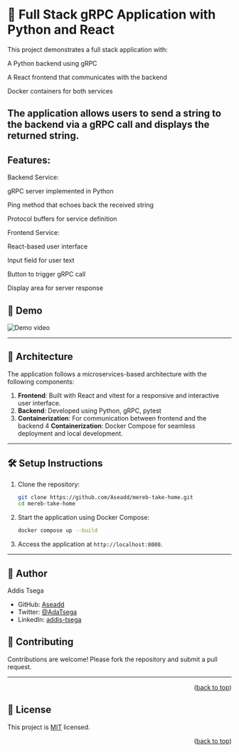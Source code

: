 
# 🧪 Full Stack gRPC Application with Python and React

This project demonstrates a full stack application with:

A Python backend using gRPC

A React frontend that communicates with the backend

Docker containers for both services

The application allows users to send a string to the backend via a gRPC call and displays the returned string.
---

## Features:

Backend Service:

gRPC server implemented in Python

Ping method that echoes back the received string

Protocol buffers for service definition

Frontend Service:

React-based user interface

Input field for user text

Button to trigger gRPC call

Display area for server response

## 📸 Demo
![Demo video](https://github.com/user-attachments/assets/3d2f1a71-6712-444a-bb79-c161d1333570)


---

## 🧱 Architecture

The application follows a microservices-based architecture with the following components:

1. **Frontend**: Built with React and vitest for a responsive and interactive user interface.
2. **Backend**: Developed using Python, gRPC, pytest
3. **Containerization**: For communication between frontend and the backend
4  **Containerization**: Docker Compose for seamless deployment and local development.

---


## 🛠️ Setup Instructions

1. Clone the repository:
    ```bash
    git clone https://github.com/Aseadd/mereb-take-home.git
    cd mereb-take-home
    ```

2. Start the application using Docker Compose:
    ```bash
    docker compose up --build
    ```

3. Access the application at `http://localhost:8080`.

---

## 👥 Author <a name="author"></a>

Addis Tsega

- GitHub: [Aseadd](https://github.com/Aseadd)
- Twitter: [@AdaTsega](https://twitter.com/AdaTsega)
- LinkedIn: [addis-tsega](https://www.linkedin.com/in/addis-tsega/)

## 🤝 Contributing

Contributions are welcome! Please fork the repository and submit a pull request.

---
<p align="right">(<a href="#readme-top">back to top</a>)</p>

<!-- LICENSE -->

## 📝 License <a name="license"></a>

This project is [MIT](./MIT.md) licensed.



<p align="right">(<a href="#readme-top">back to top</a>)</p>

